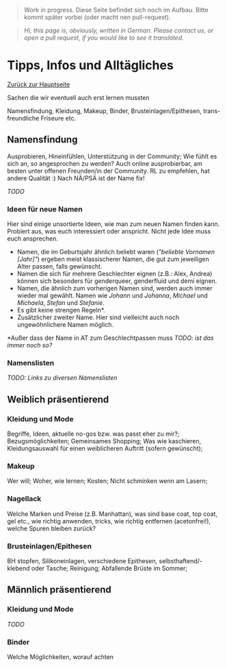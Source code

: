 <!-- cSpell:language de -->
> Work in progress. Diese Seite befindet sich noch im Aufbau. Bitte kommt später vorbei (oder macht nen pull-request).

>*Hi, this page is, obviously, written in German. Please contact us, or open a pull request, if you would like to see it translated.*

# Tipps, Infos und Alltägliches
[Zurück zur Hauptseite](index.md)

Sachen die wir eventuell auch erst lernen mussten

Namensfindung, Kleidung, Makeup, Binder, Brusteinlagen/Epithesen, trans-freundliche Friseure etc.

## Namensfindung
Ausprobieren, Hineinfühlen, Unterstützung in der Community; Wie fühlt es sich an, so angesprochen zu werden? Auch online ausprobierbar, am besten unter offenen Freunden/in der Community. RL zu empfehlen, hat andere Qualität :) Nach NÄ/PSÄ ist der Name fix!

*TODO*

### Ideen für neue Namen
Hier sind einige unsortierte Ideen, wie man zum neuen Namen finden kann. Probiert aus, was euch interessiert oder anspricht. Nicht jede Idee muss euch ansprechen.

* Namen, die im Geburtsjahr ähnlich beliebt waren (*"beliebte Vornamen \[Jahr\]"*) ergeben meist klassischerer Namen, die gut zum jeweiligen Alter passen, falls gewünscht.
* Namen die sich für mehrere Geschlechter eignen (z.B.: Alex, Andrea) können sich besonders für genderqueer, genderfluid und demi eignen.
* Namen, die ähnlich zum vorherigen Namen sind, werden auch immer wieder mal gewählt. Namen wie *Johann* und *Johanna*, *Michael* und *Michaela*, *Stefan* und *Stefanie*.
* Es gibt keine strengen Regeln\*. 
* Zusätzlicher zweiter Name. Hier sind vielleicht auch noch ungewöhnlichere Namen möglich.

\*Außer dass der Name in AT zum Geschlechtpassen muss *TODO: ist das immer noch so?*

### Namenslisten

*TODO: Links zu diversen Namenslisten*

## Weiblich präsentierend
### Kleidung und Mode
Begriffe, Ideen, aktuelle no-gos bzw. was passt eher zu mir?; Bezugsmöglichkeiten; Gemeinsames Shopping; Was wie kaschieren, Kleidungsauswahl für einen weiblicheren Auftritt (sofern gewünscht);



### Makeup
Wer will; Woher, wie lernen; Kosten; Nicht schminken wenn am Lasern;

### Nagellack
Welche Marken und Preise (z.B. Manhattan), was sind base coat, top coat, gel etc., wie richtig anwenden, tricks, wie richtig entfernen (acetonfrei!), welche Spuren bleiben zurück?

### Brusteinlagen/Epithesen
BH stopfen, Silikoneinlagen, verschiedene Epithesen, selbsthaftend/-klebend oder Tasche; Reinigung; Abfallende Brüste im Sommer;

## Männlich präsentierend
### Kleidung und Mode
*TODO*
### Binder
Welche Möglichkeiten, worauf achten